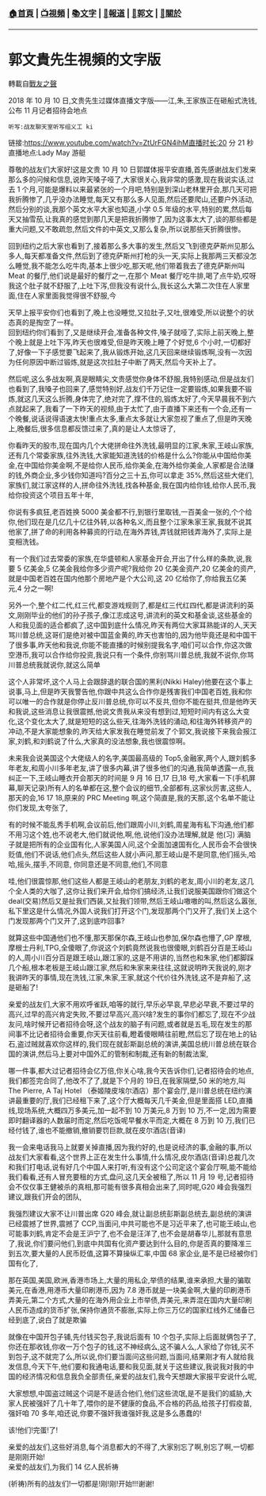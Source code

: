 ###  [:house:首頁](https://github.com/ourhimalayas/home) | [:tv:視頻](https://github.com/ourhimalayas/videos) | [:books:文字](https://github.com/ourhimalayas/txt) | [:newspaper:報道](https://github.com/ourhimalayas/news) | [:eagle:郭文](https://github.com/ourhimalayas/guomedia) | [:pray:關於](https://github.com/ourhimalayas/home/tree/master/about)
---
# 郭文貴先生視頻的文字版
轉載自[戰友之聲](http://littleantvoice.blogspot.com)

2018 年 10 月 10 日,文贵先生过媒体直播文字版——江,朱,王家族正在砸船式洗钱,公布 11 月记者招待会地点  


    听写:战友聊天室听写组义工 ki

链接:https://www.youtube.com/watch?v=ZtUrFGN4ihM直播时长:20 分 21 秒  
直播地点:Lady May 游艇  
  
  
尊敬的战友们大家好!这是文贵 10 月 10 日郭媒体报平安直播,首先感谢战友们发来那么多的问候和信息,说昨天嗓子哑了,大家很关心,我非常的感激,现在我说实话,过去 1 个月,可能是爆料以来最紧张的一个月吧,特别是到深山老林里开会,那几天可把我折腾惨了,几乎没办法睡觉,每天又有那么多人见面,然后还要爬山,还要户外活动,然后分别的谈,我那个英文水平大家也知道,小学 0.5 年级的水平,特别的累,然后每天又抽雪茄,让我真的感觉到那几天是把我折腾惨了,因为这事太大了,谈的那些都是重大问题,又不敢疏忽,然后文件的中英文,又那么复杂,所以说那些天折腾很惨。  
  
回到纽约之后大家也看到了,接着那么多大事的发生,然后又飞到德克萨斯州见那么多人,每天都准备文件,然后到了德克萨斯州打枪的头一天,实际上我那两三天都没怎么睡觉,我不能怎么吃牛肉,基本上很少吃,那天呢,他们带着我去了德克萨斯州叫 Meat 的餐厅,他们说是最好的餐厅之一,在那个 Meat 餐厅吃牛排,喝了点牛奶,哎呀我这个肚子就不舒服了,上吐下泻,但我没有说什么,我长这么大第二次住在人家里面,住在人家里面我觉得很不舒服,今

天早上报平安你们也看到了,晚上也没睡觉,又拉肚子,又吐,很难受,所以说整个的状态真的是掏空了一样。  
回到纽约你们看到了,又是继续开会,准备各种文件,嗓子就哑了,实际上前天晚上,整个晚上就是上吐下泻,昨天也很难受,但是昨天晚上睡了个好觉,6 个小时,一切都好了,好像一下子感觉要飞起来了,我从锻炼开始,这几天回来继续锻炼啊,没有一次因为任何原因中断过锻炼,就是这次拉肚子中断了两天,然后今天补上了。  
  
然后呢,这么多战友啊,真是眼睛尖,文贵感觉你身体不舒服,我特别感动,但是战友们也看到了,我嗓子也回来了,感觉特别好,战友们千万记住一定要锻炼,如果我要不锻炼,就这几天这么折腾,身体完了,绝对完了,撑不住的,锻炼太好了,今天早晨我不到六点就起来了,我看了一下昨天的视频,由于太忙了,由于直播下来还有一个会,还有一个晚餐,说话说得语速太快!重点太多,重点太多就让大家忽视了重点了,但是昨天晚上,晚餐后,很多信息都反馈过来了,真的是让人太惊讶了,  
  
你看昨天的股市,现在国内几个大佬拼命往外洗钱,最明显的江家,朱家,王岐山家族,还有几个常委家族,往外洗钱,大家能知道洗钱的价格是什么么?你能从中国给你美金,在中国给你美金啊,不是给你人民币,给你美金,在海外给你美金,人家都是合法赚的钱,外商企业,多少钱你知道吗?百分之三十五,你可以拿走 35%,然后这些大佬们,家族们,就江家这样的人,拼命往外洗钱,找各种基金,我在国内给你钱,给你人民币,我给你投资这个项目五年十年,  
  
你说有多疯狂,老百姓换 5000 美金都不行,到银行里取钱,一百美金一张的,个个给你,他们现在是几亿几十亿往外转,以各种名义,而且整个江家朱家王家,我就不说其他家了,拼了命的利用各种募资的行动,在海外弄钱,弄钱就把钱弄海外了,实际上是变相洗钱。  
  
有一个我们过去常委的家族,在华盛顿和人家基金开会,开出了什么样的条款,说,我要 5 亿美金,5 亿美金我给你多少资产呢?我给你 20 亿美金资产,20 亿美金的资产,就是中国老百姓在国内他那个房地产是个大公司,这 20 亿给你了,你给我五亿美元,4 分之一啊!  
  
另外一个,整个红二代,红三代,都变游戏规则了,都是红三代红四代,都是讲流利的英文,刚刚毕业的他们的孙子孩子,像江志成这号,讲流利的英文和基金谈,这些基金的人和我见面的适合都疯了,这中国到底什么情况,昨天有两位大家耳熟能详的人,天天骂川普总统,这哥们是绝对被中国蓝金黄的,昨天也害怕的,因为他毕竟还是和中国干了很多事,昨天他和我说,你能不能直播的时候别提我名字,咱们可以合作,你这次做空港币,我可以合作给你投资,我说只有一个条件,你别骂川普总统,我就不说你,你骂川普总统我就说你,就这么简单  
  
这个人非常坏,这个人马上会跟辞退的联合国的黑利(Nikki Haley)他要在这个事上说事,马上,但是昨天我警告他,你跟中共这么合作你是残害我们中国老百姓,我和你可以唯一的合作就是你停止反川普总统,你可以不反共,但你不能在挺共,但是他昨天和我说,这些消息让我很震撼,他说文贵我从来没有想到过,短短时间内有这么大变化,这个变化太大了,就是短短的这么些天,往海外洗钱的涌动,和往海外转移资产的冲动,不是大家能想象的,昨天给大家发我在睡觉前发了个郭文,我说接下来我会报江家,刘鹤,和刘鹤说了什么,大家真的没法想象,我也很震惊啊。  
  
未来我会说美国这个大佬级人的名字,美国最高级的 Top5,金融家,两个人,跟刘鹤多年老友,和周小川多年老友,讲了很多内幕,讲了很多他们的沟通,我简单透露一点,我纠正一下,王岐山睡衣开会那天的时间是 9 月 16 日,17 日,18 号,大家看一下(手机屏幕,聊天记录)所有人的名单都在这,整个会议的细节,全部都有,这家伙厉害,这些人,那天的会,16 17 18,原来的 PRC Meeting 啊,这个简直是,我的天那,这个名单不能让你们发现,太夸张了,  
  
有的时候不能乱秀手机啊,会议前后,他们跟周小川,刘鹤,周星海有私下沟通,他们都不用习这个姓,也不说老大,他们就说他,啊,他,说他们没办法理解,就是 他(习) 满脑子就是把所有的企业国有化,人家美国人问,这个全面加速国有化,人民币会不会很快贬值,他们不说话,他们点头,然后这些人就小声问,那王岐山是不是同意,他们摇头,哈哈,摇头,摆手,不同意, 你同意还是不同意,他们,不同意

哇,他们很震惊那,他们这些人都是王岐山的老朋友,刘鹤的老友,周小川的老友,这几个全人类的大咖了,这你让我们来开会,给你们搞经济,让我们说服美国跟你们做这个 deal(交易)然后又是扯我们西装,又扯我们领带,然后王岐山嗷嗷的叫,然后这么嚣张,私下里这是什么情况,外国人说我们打开这个门,发现那两个门又开了,我们关上这个门发现那两个门又开了,这到底咋回事?  
  
就算这些中国通他们也不懂,那天那保尔森,王岐山也参加,保尔森也懵了,GP 摩根,摩根士丹利,TPG,全傻眼了,你说这个刘鹤竟然说我也很傻眼,刘鹤百分百是王岐山的人,周小川百分百是跟王岐山,跟江家的,这是不用讲的,当然也和朱家,他们都脚踩几个船,根本老板是王岐山跟江家,然后和朱家来来往往,这就说明昨天我说的,刚才我讲昨天的事情,现在洗钱,江家,朱家,王家,就这个代价往外洗钱,这不是弃船了,这是砸船了!  
  
亲爱的战友们,大家不用欢呼雀跃,咱等的就行,早乐必早哀,早悲必早衰,不要过早的高兴,过早的高兴肯定失败,不要过早高兴,高兴啥?发生的事你们都忘了,现在不少战友问,啥时候开记者招待会呀,这个战友的脑子有问题,或者就是五毛,现在发生的那间事不比记者招待会重要,你天天往前看,瞪着傻眼睛往前瞪,然后忘了现在地上的钻石,盗过贼就喜欢你这样的,我们现在就彭斯副总统的演讲,美国总统川普总统在联合国的演讲,然后马上要对中国外汇的管制和制裁,还有新的制裁法案,  
  
哪一件事,都大过记者招待会亿万倍,你关心啥,我今天告诉你们,记者招待会的地点,我们都签完合同了,他改不了了,就是下个月的 19日,在我家隔壁,50 米的地方,叫The Pierre, A Taj Hotel （泰姬陵皮埃尔酒店）那个宴会厅,是川普总统在纽约演讲最重要的厅,我们已经租下来了,这个厅大概每天几千美金,但是里面搭 LED,直播线,现场系统,大概四万多美元,加一起不到 10 万美元,8 万到 10 万,不一定,因为需要即时翻译器的人数届时而定,然后吃饭呢早餐水平而定,大概在 8 万到 10 万,我们已经付钱了,谁也不能撤销,撤销要罚巨款,就在皮尔酒店(音译)  
  
我一会来电话我马上就要关掉直播,因为我约好的,也是说经济的事,金融的事,所以战友们大家看看,这个世界上正在发生什么事情,什么情况,皮尔酒店(音译)总裁几次和我们打电话,说有好几个中国人来打听,有没有这个公司定这个宴会厅啊,能不能给我们看看,还有人冒充要租的方式,盘问,这几天全被租了,所以 11 月 19 号,记者招待会不仅仅事王健被杀的真相,那可能有很多真相会出来了,同时呢,G20 峰会我强烈建议,跟我们开会的团队,  
  
我强烈建议大家不让川普出席 G20 峰会,就让副总统彭斯副总统去,副总统的演讲已经震撼了世界,震撼了 CCP,当面问,中共可能也不是习近平来了,也可能王岐山,也可能事刘鹤,肯定不会是王沪宁了,也不会是汪洋了,也不会是胡春华儿,那就有意思了,我说,你们要问他们,到底中共国有化资产要达到什么目的,你是否真的要降准三到五次,要大量的人民币贬值,这算不算操纵汇率,中国 68 家企业,是不是已经被你们国有化了,  
  
那在英国,美国,欧洲,香港市场上,大量的用私企,举债的结果,谁来承担,大量的骗取美元,在香港,用港币大量印刷港币,因为 7.8 港币就是一块美金啊,大量的印刷港币弄美元,第二个方式,大量的在海外用企业上市举债,弄美元,来弄混在国内大量印刷人民币造成的货币扩张,保持你通货不膨胀,实际上你三万亿的国家红线外汇储备已经到底了,说白了就是欺骗

就像在中国开包子铺,先付钱买包子,我说后面有 10 个包子,实际上后面就俩包子了,你还在那收钱,你收一万个包子的钱,这不神经病么,这不骗人么,人家给了你钱,买不到包子,这不就完了么,所以说,你们要当面问这些问题,当面问,结果刚才有人就给我发信息,今天下午,他们要和我通电话,要和我见面,就关于这些建议,我说我对我的中国的经济情况和信息我负全部责任,亲爱的战友们,我今天想跟大家报平安说什么呢,  
  
大家想想,中国盗过贼这个词是不是适合他们,他们这些流氓,是不是我们的威胁,大家人民被强奸了几十年了,喂你的是不健康的食品,不合格的药品,给孩子打假疫苗,强奸咱 70 多年,咱还说,你要不强奸我谁强奸我,这是多么愚蠢的!  
  
该!他们!完蛋!了!  
  
亲爱的战友们,这些好消息,每个消息都大的不得了,大家别忘了啊,别忘了啊,一切都是刚刚开始!  
亲爱的战友们,为我们 14 亿人民祈祷  
  
(祈祷)所有的战友们!一切都是!刚!刚!开始!!!谢谢!